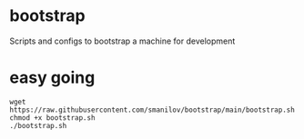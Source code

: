 # bootstrap
Scripts and configs to bootstrap a machine for development

# easy going
```
wget https://raw.githubusercontent.com/smanilov/bootstrap/main/bootstrap.sh
chmod +x bootstrap.sh
./bootstrap.sh
```
